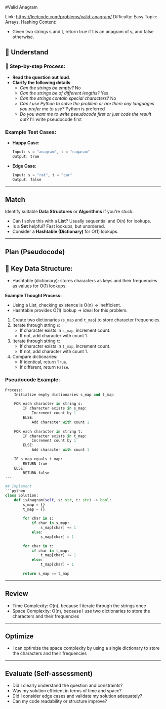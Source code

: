 #Valid Anagram

Link: https://leetcode.com/problems/valid-anagram/
Difficulty: Easy
Topic: Arrays, Hashing
Content: 
- Given two strings s and t, return true if t is an anagram of s, and false otherwise.

## 📖 Understand 

### 📌 Step-by-step Process:
- **Read the question out loud**.
- **Clarify the following details**:
    - *Can the strings be empty?* No
    - *Can the strings be of different lengths?* Yes
    - *Can the strings contain special characters?* No
    - *Can I use Python to solve the problem or are there any languages you prefer me to use?* Python is preferred
    - *Do you want me to write pseudocode first or just code the result out?* I'll write pseudocode first

### Example Test Cases:
- **Happy Case:**
  ```python
  Input: s = "anagram", t = "nagaram"
  Output: true
  ```

- **Edge Case:**
  ```python
  Input: s = "rat", t = "car"
  Output: false
  ```

---

## Match
Identify suitable **Data Structures** or **Algorithms** if you're stuck.

- Can I solve this with a **List**? Usually sequential and O(n) for lookups.
- Is a **Set** helpful? Fast lookups, but unordered.
- Consider a **Hashtable (Dictionary)** for O(1) lookups.

---

## Plan (Pseudocode)
## 🔑 Key Data Structure:
- Hashtable (dictionary): stores characters as keys and their frequencies as values for O(1) lookups.

**Example Thought Process:**
- Using a List, checking existence is O(n) → inefficient.
- Hashtable provides O(1) lookup → ideal for this problem.

1. Create two dictionaries (`s_map` and `t_map`) to store character frequencies.
2. Iterate through string `s`:
    - If character exists in `s_map`, increment count.
    - If not, add character with count 1.
3. Iterate through string `t`:
    - If character exists in `t_map`, increment count.
    - If not, add character with count 1.
4. Compare dictionaries:
    - If identical, return `True`.
    - If different, return `False`.

### Pseudocode Example:
```python
Process:
    Initialize empty dictionaries s_map and t_map
    
    FOR each character in string s:
        IF character exists in s_map:
            Increment count by 1
        ELSE:
            Add character with count 1
            
    FOR each character in string t:
        IF character exists in t_map:
            Increment count by 1
        ELSE:
            Add character with count 1
            
    IF s_map equals t_map:
        RETURN true
    ELSE:
        RETURN false
---

## Implement
```python
class Solution:
    def isAnagram(self, s: str, t: str) -> bool:
        s_map = {}
        t_map = {}  
        
        for char in s:
            if char in s_map:
                s_map[char] += 1
            else:
                s_map[char] = 1
                
        for char in t:
            if char in t_map:
                t_map[char] += 1
            else:
                t_map[char] = 1     
                
        return s_map == t_map
```
---

## Review
- Time Complexity: O(n), because I iterate through the strings once 
- Space Complexity: O(n), because I use two dictionaries to store the characters and their frequencies

---

## Optimize
- I can optimize the space complexity by using a single dictionary to store the characters and their frequencies
---

## Evaluate (Self-assessment)
- Did I clearly understand the question and constraints?
- Was my solution efficient in terms of time and space?
- Did I consider edge cases and validate my solution adequately?
- Can my code readability or structure improve?     